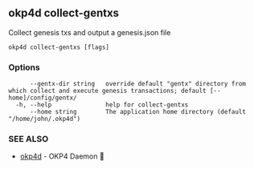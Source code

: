 ## okp4d collect-gentxs

Collect genesis txs and output a genesis.json file

```
okp4d collect-gentxs [flags]
```

### Options

```
      --gentx-dir string   override default "gentx" directory from which collect and execute genesis transactions; default [--home]/config/gentx/
  -h, --help               help for collect-gentxs
      --home string        The application home directory (default "/home/john/.okp4d")
```

### SEE ALSO

* [okp4d](okp4d.md)	 - OKP4 Daemon 👹
